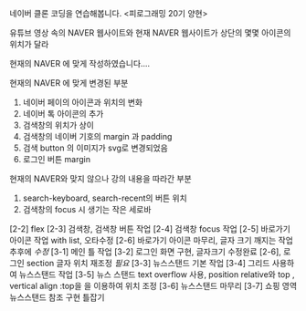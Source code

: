 네이버 클론 코딩을 연습해봅니다.
<피로그래밍 20기 양현>

유튜브 영상 속의 NAVER 웹사이트와
현재 NAVER 웹사이트가 상단의 몇몇 아이콘의 위치가 달라

현재의 NAVER 에 맞게 작성하였습니다....

현재의 NAVER 에 맞게 변경된 부분

1. 네이버 페이의 아이콘과 위치의 변화
2. 네이버 톡 아이콘의 추가
3. 검색창의 위치가 상이
4. 검색창의 네이버 기호의 margin 과 padding
5. 검색 button 의 이미지가 svg로 변경되었음
6. 로그인 버튼 margin

현재의 NAVER와 맞지 않으나 강의 내용을 따라간 부분

1. search-keyboard, search-recent의 버튼 위치
2. 검색창의 focus 시 생기는 작은 세로바

[2-2] flex
[2-3] 검색창, 검색창 버튼 작업
[2-4] 검색창 focus 작업
[2-5] 바로가기 아이콘 작업 with list, 오타수정
[2-6] 바로가기 아이콘 마무리, 글자 크기 깨지는 작업 추후에 _수정_
[3-1] 메인 틀 작업
[3-2] 로그인 화면 구현, 글자크기 수정완료 [2-6], 로그인 section 글자 위치 재조정 _필요_
[3-3] 뉴스스탠드 기본 작업
[3-4] 그리드 사용하여 뉴스스탠드 작업
[3-5] 뉴스 스탠드 text overflow 사용, position relative와 top , vertical align :top을 을 이용하여 위치 조정
[3-6] 뉴스스탠드 마무리
[3-7] 쇼핑 영역 뉴스스탠드 참조 구현 틀잡기
